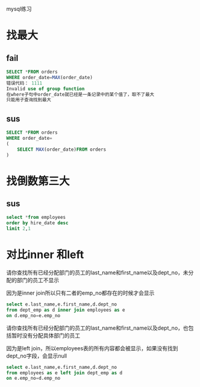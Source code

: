 mysql练习

# 找最大

## fail

```sql
SELECT *FROM orders
WHERE order_date=MAX(order_date)
错误代码： 1111
Invalid use of group function
在where子句中order_date就已经是一条记录中的某个值了，取不了最大
只能用子查询找到最大
```



## sus

```sql
SELECT *FROM orders
WHERE order_date=
(
	SELECT MAX(order_date)FROM orders
)
```



# 找倒数第三大

## sus

```sql
select *from employees
order by hire_date desc
limit 2,1
```



# 对比inner 和left



请你查找所有已经分配部门的员工的last_name和first_name以及dept_no，未分配的部门的员工不显示

因为是inner join所以只有二者的emp_no都存在的时候才会显示

```sql
select e.last_name,e.first_name,d.dept_no
from dept_emp as d inner join employees as e
on d.emp_no=e.emp_no
```

请你查找所有已经分配部门的员工的last_name和first_name以及dept_no，也包括暂时没有分配具体部门的员工

因为是left join，所以employees表的所有内容都会被显示，如果没有找到dept_no字段，会显示null

```sql
select e.last_name,e.first_name,d.dept_no
from employees as e left join dept_emp as d
on e.emp_no=d.emp_no
```

# 
